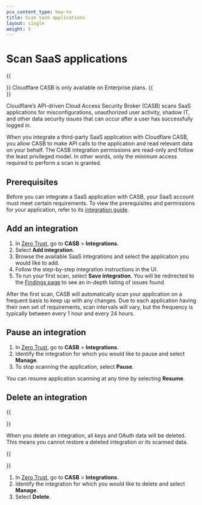 ```yaml
---
pcx_content_type: how-to
title: Scan SaaS applications
layout: single
weight: 5
---
```


# Scan SaaS applications

{{<Aside type="note">}}
Cloudflare CASB is only available on Enterprise plans.
{{</Aside>}}

Cloudflare’s API-driven Cloud Access Security Broker (CASB) scans SaaS applications for misconfigurations, unauthorized user activity, shadow IT, and other data security issues that can occur after a user has successfully logged in.

When you integrate a third-party SaaS application with Cloudflare CASB, you allow CASB to make API calls to the application and read relevant data on your behalf. The CASB integration permissions are read-only and follow the least privileged model. In other words, only the minimum access required to perform a scan is granted.

## Prerequisites

Before you can integrate a SaaS application with CASB, your SaaS account must meet certain requirements. To view the prerequisites and permissions for your application, refer to its [integration guide](/cloudflare-one/applications/scan-apps/casb-integrations/).

## Add an integration

1. In [Zero Trust](https://one.dash.cloudflare.com/), go to **CASB** > **Integrations**.
2. Select **Add integration**.
3. Browse the available SaaS integrations and select the application you would like to add.
4. Follow the step-by-step integration instructions in the UI.
5. To run your first scan, select **Save integration**. You will be redirected to the [Findings page](/cloudflare-one/applications/scan-apps/manage-findings/) to see an in-depth listing of issues found.

After the first scan, CASB will automatically scan your application on a frequent basis to keep up with any changes. Due to each application having their own set of requirements, scan intervals will vary, but the frequency is typically between every 1 hour and every 24 hours.

## Pause an integration

1. In [Zero Trust](https://one.dash.cloudflare.com/), go to **CASB** > **Integrations**.
2. Identify the integration for which you would like to pause and select **Manage**.
3. To stop scanning the application, select **Pause**.

You can resume application scanning at any time by selecting **Resume**.

## Delete an integration

{{<Aside type="warning">}}

When you delete an integration, all keys and OAuth data will be deleted. This means you cannot restore a deleted integration or its scanned data.

{{</Aside>}}

1. In [Zero Trust](https://one.dash.cloudflare.com/), go to **CASB** > **Integrations**.
2. Identify the integration for which you would like to delete and select **Manage**.
3. Select **Delete**.
